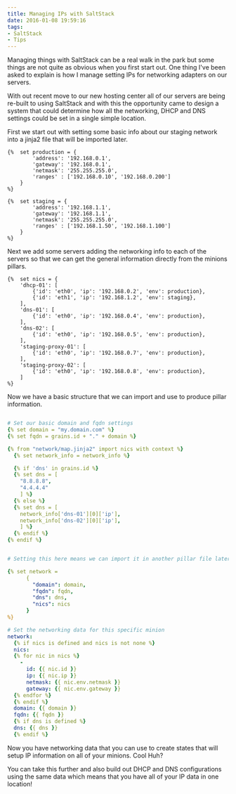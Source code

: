 ```yaml
---
title: Managing IPs with SaltStack
date: 2016-01-08 19:59:16
tags: 
- SaltStack
- Tips
---
```


Managing things with SaltStack can be a real walk in the park but some things are not quite as obvious when you first start out. One thing I've been asked to explain is how I manage setting IPs for networking adapters on our servers. 

With out recent move to our new hosting center all of our servers are being re-built to using SaltStack and with this the opportunity came to design a system that could determine how all the networking, DHCP and DNS settings could be set in a single simple location. 


First we start out with setting some basic info about our staging network into a jinja2 file that will be imported later.

```jinja2 /srv/pillar/network/map.jinja2
{%  set production = {
        'address': '192.168.0.1',
        'gateway': '192.168.0.1',
        'netmask': '255.255.255.0',
        'ranges' : ['192.168.0.10', '192.168.0.200']
    }
%}

{%  set staging = {
        'address': '192.168.1.1',
        'gateway': '192.168.1.1',
        'netmask': '255.255.255.0',
        'ranges' : ['192.168.1.50', '192.168.1.100']
    }
%}
```

Next we add some servers adding the networking info to each of the servers so that we can get the general information directly from the minions pillars.

```jinja2 /srv/pillar/network/map.jinja2
{%  set nics = {
    'dhcp-01': [
        {'id': 'eth0', 'ip': '192.168.0.2', 'env': production},
        {'id': 'eth1', 'ip': '192.168.1.2', 'env': staging},
    ],
    'dns-01': [
        {'id': 'eth0', 'ip': '192.168.0.4', 'env': production},
    ],
    'dns-02': [
        {'id': 'eth0', 'ip': '192.168.0.5', 'env': production},
    ],
    'staging-proxy-01': [
        {'id': 'eth0', 'ip': '192.168.0.7', 'env': production},
    ],
    'staging-proxy-02': [
        {'id': 'eth0', 'ip': '192.168.0.8', 'env': production},
    ]
%}
```

Now we have a basic structure that we can import and use to produce pillar information.

```yaml /srv/pillar/network/init.sls

# Set our basic domain and fqdn settings
{% set domain = "my.domain.com" %}
{% set fqdn = grains.id + "." + domain %}

{% from "network/map.jinja2" import nics with context %}
  {% set network_info = network_info %}

  {% if 'dns' in grains.id %}
  {% set dns = [
    "8.8.8.8",
    "4.4.4.4"
    ] %}
  {% else %}
  {% set dns = [
    network_info['dns-01'][0]['ip'],
    network_info['dns-02'][0]['ip'],
    ] %}
  {% endif %}
{% endif %}


# Setting this here means we can import it in another pillar file later on

{% set network =
      {
        "domain": domain,
        "fqdn": fqdn,
        "dns": dns,
        "nics": nics
      }
%}

# Set the networking data for this specific minion
network:
  {% if nics is defined and nics is not none %}
  nics:
  {% for nic in nics %}
    -
      id: {{ nic.id }}
      ip: {{ nic.ip }}
      netmask: {{ nic.env.netmask }}
      gateway: {{ nic.env.gateway }}
  {% endfor %}
  {% endif %}
  domain: {{ domain }}
  fqdn: {{ fqdn }}
  {% if dns is defined %}
  dns: {{ dns }}
  {% endif %}
 ```

 Now you have networking data that you can use to create states that will setup IP information on all of your minions. Cool Huh?

 You can take this further and also build out DHCP and DNS configurations using the same data which means that you have all of your IP data in one location!